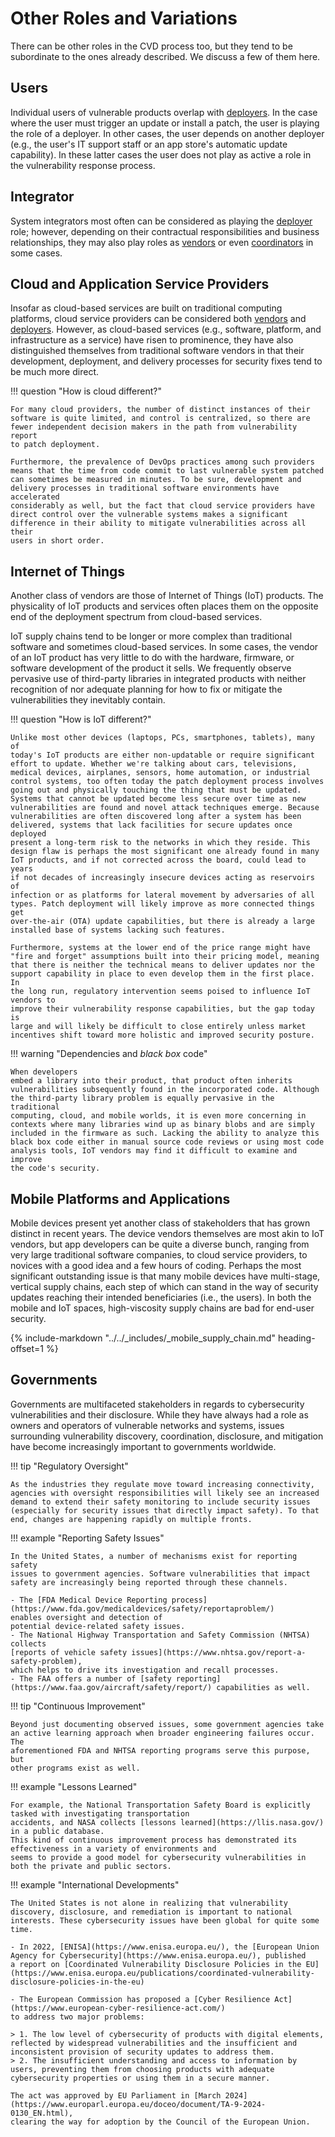 # Other Roles and Variations

There can be other roles in the CVD process too, but they tend to be
subordinate to the ones already described. We discuss a few of them
here.

## Users

Individual users of vulnerable products overlap with [deployers](deployer.md).
In the case where the user must trigger an update or
install a patch, the user is playing the role of a deployer. In other
cases, the user depends on another deployer (e.g., the user's IT
support staff or an app store's automatic update capability). In these
latter cases the user does not play as active a role in the
vulnerability response process.

## Integrator

System integrators most often can be considered as playing the [deployer](deployer.md)
role; however, depending on their contractual responsibilities and
business relationships, they may also play roles as [vendors](vendor.md) or even
[coordinators](coordinator.md) in some cases.


## Cloud and Application Service Providers

Insofar as cloud-based services are built on traditional computing
platforms, cloud service providers can be considered both
[vendors](vendor.md) and [deployers](deployer.md).
However, as cloud-based services (e.g., software,
platform, and infrastructure as a service) have risen to prominence,
they have also distinguished themselves from traditional software
vendors in that their development, deployment, and delivery processes
for security fixes tend to be much more direct.

!!! question "How is cloud different?"

    For many cloud providers, the number of distinct instances of their
    software is quite limited, and control is centralized, so there are
    fewer independent decision makers in the path from vulnerability report
    to patch deployment.

    Furthermore, the prevalence of DevOps practices among such providers
    means that the time from code commit to last vulnerable system patched
    can sometimes be measured in minutes. To be sure, development and
    delivery processes in traditional software environments have accelerated
    considerably as well, but the fact that cloud service providers have
    direct control over the vulnerable systems makes a significant
    difference in their ability to mitigate vulnerabilities across all their
    users in short order.

## Internet of Things

Another class of vendors are those of Internet of Things (IoT)
products. The physicality of IoT products and services often places them
on the opposite end of the deployment spectrum from cloud-based
services.

IoT supply chains tend to be longer or more complex than traditional software
and sometimes cloud-based services.
In some cases, the vendor of an IoT product has very little to do with the hardware,
firmware, or software development of the product it sells. We frequently
observe pervasive use of third-party libraries in integrated products
with neither recognition of nor adequate planning for how to fix or
mitigate the vulnerabilities they inevitably contain.

!!! question "How is IoT different?"

    Unlike most other devices (laptops, PCs, smartphones, tablets), many of
    today's IoT products are either non-updatable or require significant
    effort to update. Whether we're talking about cars, televisions,
    medical devices, airplanes, sensors, home automation, or industrial
    control systems, too often today the patch deployment process involves
    going out and physically touching the thing that must be updated.
    Systems that cannot be updated become less secure over time as new
    vulnerabilities are found and novel attack techniques emerge. Because
    vulnerabilities are often discovered long after a system has been
    delivered, systems that lack facilities for secure updates once deployed
    present a long-term risk to the networks in which they reside. This
    design flaw is perhaps the most significant one already found in many
    IoT products, and if not corrected across the board, could lead to years
    if not decades of increasingly insecure devices acting as reservoirs of
    infection or as platforms for lateral movement by adversaries of all
    types. Patch deployment will likely improve as more connected things get
    over-the-air (OTA) update capabilities, but there is already a large
    installed base of systems lacking such features.
    
    Furthermore, systems at the lower end of the price range might have
    "fire and forget" assumptions built into their pricing model, meaning
    that there is neither the technical means to deliver updates nor the
    support capability in place to even develop them in the first place. In
    the long run, regulatory intervention seems poised to influence IoT vendors to
    improve their vulnerability response capabilities, but the gap today is
    large and will likely be difficult to close entirely unless market
    incentives shift toward more holistic and improved security posture.


!!! warning "Dependencies and *black box* code"

    When developers
    embed a library into their product, that product often inherits
    vulnerabilities subsequently found in the incorporated code. Although
    the third-party library problem is equally pervasive in the traditional
    computing, cloud, and mobile worlds, it is even more concerning in
    contexts where many libraries wind up as binary blobs and are simply
    included in the firmware as such. Lacking the ability to analyze this
    black box code either in manual source code reviews or using most code
    analysis tools, IoT vendors may find it difficult to examine and improve
    the code's security.



## Mobile Platforms and Applications

Mobile devices present yet another class of stakeholders that has grown
distinct in recent years. The device vendors themselves are most akin to
IoT vendors, but app developers can be quite a diverse bunch, ranging
from very large traditional software companies, to cloud service
providers, to novices with a good idea and a few hours of coding.
Perhaps the most significant outstanding issue is that many mobile
devices have multi-stage, vertical supply chains, each step of which can
stand in the way of security updates reaching their intended
beneficiaries (i.e., the users). In both the mobile and IoT
spaces, high-viscosity supply chains are bad for end-user
security.

{% include-markdown "../../_includes/_mobile_supply_chain.md" heading-offset=1 %}

## Governments

Governments are multifaceted stakeholders in regards to cybersecurity
vulnerabilities and their disclosure. While they have always had a role
as owners and operators of vulnerable networks and systems, issues
surrounding vulnerability discovery, coordination, disclosure, and
mitigation have become increasingly important to governments worldwide.


<div class="grid" markdown>

!!! tip "Regulatory Oversight"


    As the industries they regulate move toward increasing connectivity,
    agencies with oversight responsibilities will likely see an increased
    demand to extend their safety monitoring to include security issues
    (especially for security issues that directly impact safety). To that
    end, changes are happening rapidly on multiple fronts. 

!!! example "Reporting Safety Issues" 

    In the United States, a number of mechanisms exist for reporting safety
    issues to government agencies. Software vulnerabilities that impact
    safety are increasingly being reported through these channels.
    
    - The [FDA Medical Device Reporting process](https://www.fda.gov/medicaldevices/safety/reportaproblem/)
    enables oversight and detection of
    potential device-related safety issues.
    - The National Highway Transportation and Safety Commission (NHTSA) collects 
    [reports of vehicle safety issues](https://www.nhtsa.gov/report-a-safety-problem),
    which helps to drive its investigation and recall processes.
    - The FAA offers a number of [safety reporting](https://www.faa.gov/aircraft/safety/report/) capabilities as well.


!!! tip "Continuous Improvement"

    Beyond just documenting observed issues, some government agencies take
    an active learning approach when broader engineering failures occur. The
    aforementioned FDA and NHTSA reporting programs serve this purpose, but
    other programs exist as well. 

!!! example "Lessons Learned" 
    
    For example, the National Transportation Safety Board is explicitly tasked with investigating transportation
    accidents, and NASA collects [lessons learned](https://llis.nasa.gov/) in a public database.
    This kind of continuous improvement process has demonstrated its effectiveness in a variety of environments and 
    seems to provide a good model for cybersecurity vulnerabilities in both the private and public sectors.

</div>

!!! example "International Developments"

    The United States is not alone in realizing that vulnerability
    discovery, disclosure, and remediation is important to national
    interests. These cybersecurity issues have been global for quite some
    time.

    - In 2022, [ENISA](https://www.enisa.europa.eu/), the [European Union Agency for Cybersecurity](https://www.enisa.europa.eu/), published
    a report on [Coordinated Vulnerability Disclosure Policies in the EU](https://www.enisa.europa.eu/publications/coordinated-vulnerability-disclosure-policies-in-the-eu)

    - The European Commission has proposed a [Cyber Resilience Act](https://www.european-cyber-resilience-act.com/)
    to address two major problems:

    > 1. The low level of cybersecurity of products with digital elements, reflected by widespread vulnerabilities and the insufficient and inconsistent provision of security updates to address them.
    > 2. The insufficient understanding and access to information by users, preventing them from choosing products with adequate cybersecurity properties or using them in a secure manner.

    The act was approved by EU Parliament in [March 2024](https://www.europarl.europa.eu/doceo/document/TA-9-2024-0130_EN.html), 
    clearing the way for adoption by the Council of the European Union. 

